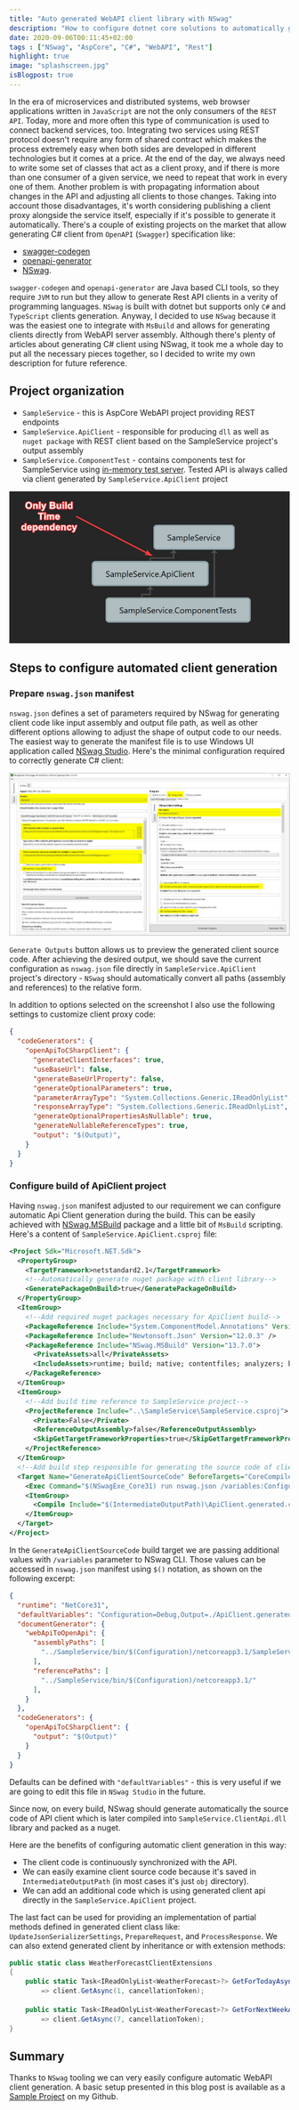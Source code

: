 ```yaml
---
title: "Auto generated WebAPI client library with NSwag"
description: "How to configure dotnet core solutions to automatically generate client packages for WebAPI projects"
date: 2020-09-06T00:11:45+02:00
tags : ["NSwag", "AspCore", "C#", "WebAPI", "Rest"]
highlight: true
image: "splashscreen.jpg"
isBlogpost: true
---
```


In the era of microservices and distributed systems, web browser applications written in `JavaScript` are not the only consumers of the `REST API`. Today, more and more often this type of communication is used to connect backend services, too. Integrating two services using REST protocol doesn't require any form of shared contract which makes the process extremely easy when both sides are developed in different technologies but it comes at a price. At the end of the day, we always need to write some set of classes that act as a client proxy, and if there is more than one consumer of a given service, we need to repeat that work in every one of them. Another problem is with propagating information about changes in the API and adjusting all clients to those changes. Taking into account those disadvantages, it's worth considering publishing a client proxy alongside the service itself, especially if it's possible to generate it automatically. There's a couple of existing projects on the market that allow generating C# client from `OpenAPI` (`Swagger`) specification like:

- [swagger-codegen](https://swagger.io/tools/swagger-codegen/)
- [openapi-generator](https://github.com/OpenAPITools/openapi-generator)
- [NSwag](https://github.com/RicoSuter/NSwag). 

`swagger-codegen` and `openapi-generator` are Java based CLI tools, so they require `JVM` to run but they allow to generate Rest API clients in a verity of programming languages. `NSwag` is built with dotnet but supports only `C#` and `TypeScript` clients generation. Anyway, I decided to use `NSwag` because it was the easiest one to integrate with `MsBuild` and allows for generating clients directly from WebAPI server assembly. Although there's plenty of articles about generating C# client using NSwag, it took me a whole day to put all the necessary pieces together, so I decided to write my own description for future reference.

## Project organization

- `SampleService` - this is AspCore WebAPI project providing REST endpoints
- `SampleService.ApiClient` - responsible for producing `dll` as well as `nuget package` with REST client based on the SampleService project's output assembly
- `SampleService.ComponentTest` - contains components test for SampleService using [in-memory test server](https://docs.microsoft.com/en-us/dotnet/api/microsoft.aspnetcore.testhost.testserver?view=aspnetcore-3.0). Tested API is always called via client generated by `SampleService.ApiClient` project

![Project dependency diagram](architecture.jpg)

## Steps to configure automated client generation

### Prepare `nswag.json` manifest

`nswag.json` defines a set of parameters required by NSwag for generating client code like input assembly and output file path, as well as other different options allowing to adjust the shape of output code to our needs. The easiest way to generate the manifest file is to use Windows UI application called [NSwag Studio](https://github.com/RicoSuter/NSwag/wiki/NSwagStudio).
Here's the minimal configuration required to correctly generate C# client:

![Nswag Studio sample configuration](nswag_studio.jpg)

`Generate Outputs` button allows us to preview the generated client source code. After achieving the desired output, we should save the current configuration as `nswag.json` file directly in `SampleService.ApiClient` project's directory - `NSwag` should automatically convert all paths (assembly and references) to the relative form.


In addition to options selected on the screenshot I also use the following settings to customize client proxy code:

```json
{
  "codeGenerators": {
    "openApiToCSharpClient": {      
      "generateClientInterfaces": true,
      "useBaseUrl": false,
      "generateBaseUrlProperty": false,
      "generateOptionalParameters": true,
      "parameterArrayType": "System.Collections.Generic.IReadOnlyList",
      "responseArrayType": "System.Collections.Generic.IReadOnlyList",      
      "generateOptionalPropertiesAsNullable": true,
      "generateNullableReferenceTypes": true,
      "output": "$(Output)",
    }
  }
}
```

### Configure build of ApiClient project

Having `nswag.json` manifest adjusted to our requirement we can configure automatic Api Client generation during the build. This can be easily achieved with [NSwag.MSBuild](https://github.com/RicoSuter/NSwag/wiki/NSwag.MSBuild) package and a little bit of `MsBuild` scripting. Here's a content of `SampleService.ApiClient.csproj` file:

```xml
<Project Sdk="Microsoft.NET.Sdk">
  <PropertyGroup>
    <TargetFramework>netstandard2.1</TargetFramework>
    <!--Automatically generate nuget package with client library-->
    <GeneratePackageOnBuild>true</GeneratePackageOnBuild>
  </PropertyGroup>
  <ItemGroup>
    <!--Add required nuget packages necessary for ApiClient build-->
    <PackageReference Include="System.ComponentModel.Annotations" Version="4.7.0" />
    <PackageReference Include="Newtonsoft.Json" Version="12.0.3" />
    <PackageReference Include="NSwag.MSBuild" Version="13.7.0">
      <PrivateAssets>all</PrivateAssets>
      <IncludeAssets>runtime; build; native; contentfiles; analyzers; buildtransitive</IncludeAssets>
    </PackageReference>
  </ItemGroup>
  <ItemGroup>
    <!--Add build time reference to SampleService project-->
    <ProjectReference Include="..\SampleService\SampleService.csproj">
      <Private>False</Private>
      <ReferenceOutputAssembly>false</ReferenceOutputAssembly>
      <SkipGetTargetFrameworkProperties>true</SkipGetTargetFrameworkProperties>
    </ProjectReference>
  </ItemGroup>
  <!--Add build step responsible for generating the source code of client api and including it to compilation-->
  <Target Name="GenerateApiClientSourceCode" BeforeTargets="CoreCompile;PrepareResource">
    <Exec Command="$(NSwagExe_Core31) run nswag.json /variables:Configuration=$(Configuration),Output=$(IntermediateOutputPath)\ApiClient.generated.cs" />
    <ItemGroup>
      <Compile Include="$(IntermediateOutputPath)\ApiClient.generated.cs" />
    </ItemGroup>
  </Target>
</Project>
```

In the `GenerateApiClientSourceCode` build target we are passing additional values with `/variables` parameter to NSwag CLI. Those values can be accessed in `nswag.json` manifest using `$()` notation, as shown on the following excerpt:

```json
{
  "runtime": "NetCore31",
  "defaultVariables": "Configuration=Debug,Output=./ApiClient.generated.cs",
  "documentGenerator": {
    "webApiToOpenApi": {
      "assemblyPaths": [
        "../SampleService/bin/$(Configuration)/netcoreapp3.1/SampleService.dll"
      ],
      "referencePaths": [
        "../SampleService/bin/$(Configuration)/netcoreapp3.1/"
      ],
    }
  },
  "codeGenerators": {
    "openApiToCSharpClient": {
      "output": "$(Output)"
    }
  }
}
```

Defaults can be defined with `"defaultVariables"` - this is very useful if we are going to edit this file in `NSwag Studio` in the future.

Since now, on every build, NSwag should generate automatically the source code of API client which is later compiled into `SampleService.ClientApi.dll` library and packed as a nuget.

Here are the benefits of configuring automatic client generation in this way:

- The client code is continuously synchronized with the API.
- We can easily examine client source code because it's saved in `IntermediateOutputPath` (in most cases it's just `obj` directory).
- We can add an additional code which is using generated client api directly in the `SampleService.ApiClient` project. 

The last fact can be used for providing an implementation of partial methods defined in generated client class like: `UpdateJsonSerializerSettings`, `PrepareRequest`, and `ProcessResponse`.
We can also extend generated client by inheritance or with extension methods:

```cs
public static class WeatherForecastClientExtensions
{
    public static Task<IReadOnlyList<WeatherForecast>?> GetForTodayAsync(this IWeatherForecastClient client, CancellationToken cancellationToken = default) 
        => client.GetAsync(1, cancellationToken);
    
    public static Task<IReadOnlyList<WeatherForecast>?> GetForNextWeekAsync(this IWeatherForecastClient client, CancellationToken cancellationToken = default) 
        => client.GetAsync(7, cancellationToken);
}
```


## Summary 

Thanks to `NSwag` tooling we can very easily configure automatic WebAPI client generation. A basic setup presented in this blog post is available as a [Sample Project](https://github.com/cezarypiatek/SampleWebApiClientGeneration) on my Github.